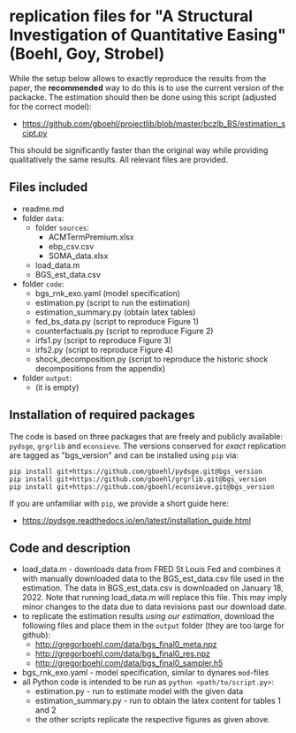 
# replication files for "A Structural Investigation of Quantitative Easing" (Boehl, Goy, Strobel)

While the setup below allows to exactly reproduce the results from the paper, the **recommended** way to do this is to use the current version of the packacke. The estimation should then be done using this script (adjusted for the correct model):

- https://github.com/gboehl/projectlib/blob/master/bczlb_BS/estimation_scipt.py
  
This should be significantly faster than the original way while providing qualitatively the same results. All relevant files are provided.



## Files included
- readme.md
- folder `data`:
    - folder `sources`:
	    - ACMTermPremium.xlsx
	    - ebp_csv.csv
	    - SOMA_data.xlsx
	- load_data.m
	- BGS_est_data.csv
- folder `code`:
	- bgs_rnk_exo.yaml (model specification)
    - estimation.py (script to run the estimation)
	- estimation_summary.py (obtain latex tables)
    - fed_bs_data.py (script to reproduce Figure 1)
    - counterfactuals.py (script to reproduce Figure 2)
    - irfs1.py (script to reproduce Figure 3)
    - irfs2.py (script to reproduce Figure 4)
    - shock_decomposition.py (script to reproduce the historic shock decompositions from the appendix)
- folder `output`:
    - (it is empty)

    
## Installation of required packages

The code is based on three packages that are freely and publicly available: `pydsge`, `grgrlib` and `econsieve`. The versions conserved for _exact_ replication are tagged as "bgs_version" and can be installed using `pip` via:

```
pip install git+https://github.com/gboehl/pydsge.git@bgs_version
pip install git+https://github.com/gboehl/grgrlib.git@bgs_version
pip install git+https://github.com/gboehl/econsieve.git@bgs_version
```

If you are unfamiliar with `pip`, we provide a short guide here:

- https://pydsge.readthedocs.io/en/latest/installation_guide.html


## Code and description
- load_data.m - downloads data from FRED St Louis Fed and combines it with manually downloaded data to the BGS_est_data.csv file used in the estimation. The data in BGS_est_data.csv is downloaded on January 18, 2022. Note that running load_data.m will replace this file. This may imply minor changes to the data due to data revisions past our download date. 
- to replicate the estimation results _using our estimation_, download the following files and place them in the `output` folder (they are too large for github):
    - http://gregorboehl.com/data/bgs_final0_meta.npz
    - http://gregorboehl.com/data/bgs_final0_res.npz
    - http://gregorboehl.com/data/bgs_final0_sampler.h5
- bgs_rnk_exo.yaml - model specification, similar to dynares `mod`-files
- all Python code is intended to be run as `python <path/to/script.py>`:
    - estimation.py - run to estimate model with the given data
    - estimation_summary.py - run to obtain the latex content for tables 1 and 2
    - the other scripts replicate the respective figures as given above.
